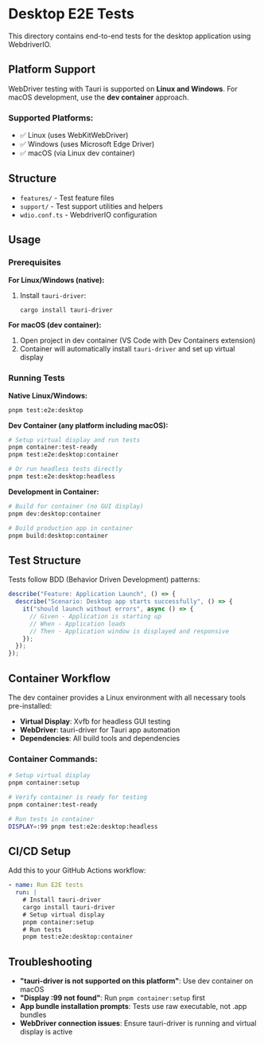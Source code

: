 # Desktop E2E Tests

This directory contains end-to-end tests for the desktop application using WebdriverIO.

## Platform Support

WebDriver testing with Tauri is supported on **Linux and Windows**. For macOS development, use the **dev container** approach.

### Supported Platforms:

- ✅ Linux (uses WebKitWebDriver)
- ✅ Windows (uses Microsoft Edge Driver)
- ✅ macOS (via Linux dev container)

## Structure

- `features/` - Test feature files
- `support/` - Test support utilities and helpers
- `wdio.conf.ts` - WebdriverIO configuration

## Usage

### Prerequisites

**For Linux/Windows (native):**

1. Install `tauri-driver`:
   ```bash
   cargo install tauri-driver
   ```

**For macOS (dev container):**

1. Open project in dev container (VS Code with Dev Containers extension)
2. Container will automatically install `tauri-driver` and set up virtual display

### Running Tests

**Native Linux/Windows:**

```bash
pnpm test:e2e:desktop
```

**Dev Container (any platform including macOS):**

```bash
# Setup virtual display and run tests
pnpm container:test-ready
pnpm test:e2e:desktop:container

# Or run headless tests directly
pnpm test:e2e:desktop:headless
```

**Development in Container:**

```bash
# Build for container (no GUI display)
pnpm dev:desktop:container

# Build production app in container
pnpm build:desktop:container
```

## Test Structure

Tests follow BDD (Behavior Driven Development) patterns:

```typescript
describe("Feature: Application Launch", () => {
  describe("Scenario: Desktop app starts successfully", () => {
    it("should launch without errors", async () => {
      // Given - Application is starting up
      // When - Application loads
      // Then - Application window is displayed and responsive
    });
  });
});
```

## Container Workflow

The dev container provides a Linux environment with all necessary tools pre-installed:

- **Virtual Display**: Xvfb for headless GUI testing
- **WebDriver**: tauri-driver for Tauri app automation
- **Dependencies**: All build tools and dependencies

### Container Commands:

```bash
# Setup virtual display
pnpm container:setup

# Verify container is ready for testing
pnpm container:test-ready

# Run tests in container
DISPLAY=:99 pnpm test:e2e:desktop:headless
```

## CI/CD Setup

Add this to your GitHub Actions workflow:

```yaml
- name: Run E2E tests
  run: |
    # Install tauri-driver
    cargo install tauri-driver
    # Setup virtual display 
    pnpm container:setup
    # Run tests
    pnpm test:e2e:desktop:container
```

## Troubleshooting

- **"tauri-driver is not supported on this platform"**: Use dev container on macOS
- **"Display :99 not found"**: Run `pnpm container:setup` first
- **App bundle installation prompts**: Tests use raw executable, not .app bundles
- **WebDriver connection issues**: Ensure tauri-driver is running and virtual display is active
